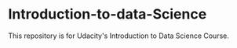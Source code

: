 Introduction-to-data-Science
============================

This repository is for Udacity's Introduction to Data Science Course.
